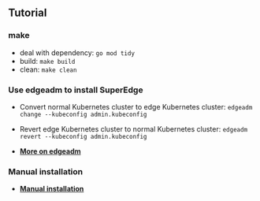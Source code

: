## Tutorial

### make

- deal with dependency: `go mod tidy`
- build: `make build`
- clean: `make clean`

### Use edgeadm to install SuperEdge

- Convert normal Kubernetes cluster to edge Kubernetes cluster: `edgeadm change --kubeconfig admin.kubeconfig`

- Revert edge Kubernetes cluster to normal Kubernetes cluster: `edgeadm revert --kubeconfig admin.kubeconfig`

- [**More on edgeadm**](./installation/install_via_edgeadm.md)

### Manual installation

- [**Manual installation**](./installation/install_manually.md)

